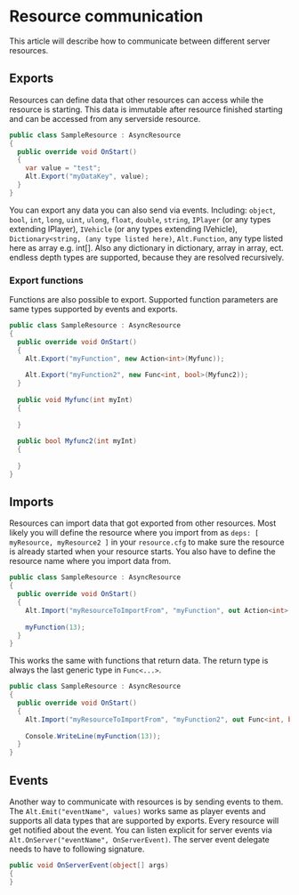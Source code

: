 # Resource communication

This article will describe how to communicate between different server resources.

## Exports

Resources can define data that other resources can access while the resource is starting. This data is immutable after resource finished starting and can be accessed from any serverside resource.

```cs
public class SampleResource : AsyncResource
{
  public override void OnStart()
  {
    var value = "test";
    Alt.Export("myDataKey", value);
  }
}
```

You can export any data you can also send via events. Including: ```object```, ```bool```, ```int```, ```long```, ```uint```, ```ulong```, ```float```, ```double```, ```string```, ```IPlayer``` (or any types extending IPlayer), ```IVehicle``` (or any types extending IVehicle), ```Dictionary<string, (any type listed here)```, ```Alt.Function```, any type listed here as array e.g. int[].
Also any dictionary in dictionary, array in array, ect. endless depth types are supported, because they are resolved recursively.

### Export functions

Functions are also possible to export. Supported function parameters are same types supported by events and exports.

```cs
public class SampleResource : AsyncResource
{
  public override void OnStart()
  {
    Alt.Export("myFunction", new Action<int>(Myfunc));
    
    Alt.Export("myFunction2", new Func<int, bool>(Myfunc2));
  }
  
  public void Myfunc(int myInt)
  {
            
  }
  
  public bool Myfunc2(int myInt)
  {
            
  }
}
```

## Imports

Resources can import data that got exported from other resources. Most likely you will define the resource where you import from as ```deps: [ myResource, myResource2 ]``` in your ```resource.cfg``` to make sure the resource is already started when your resource starts.
You also have to define the resource name where you import data from.

```cs
public class SampleResource : AsyncResource
{
  public override void OnStart()
  {
    Alt.Import("myResourceToImportFrom", "myFunction", out Action<int> myFunction);
    
    myFunction(13);
  }
}
```

This works the same with functions that return data. The return type is always the last generic type in ```Func<...>```.

```cs
public class SampleResource : AsyncResource
{
  public override void OnStart()
  {
    Alt.Import("myResourceToImportFrom", "myFunction2", out Func<int, bool> myFunction);
    
    Console.WriteLine(myFunction(13));
  }
}
```

## Events

Another way to communicate with resources is by sending events to them. The ```Alt.Emit("eventName", values)``` works same as player events and supports all data types that are supported by exports.
Every resource will get notified about the event. You can listen explicit for server events via ```Alt.OnServer("eventName", OnServerEvent)```.
The server event delegate needs to have to following signature.

```cs
public void OnServerEvent(object[] args)
{
}
```


